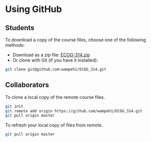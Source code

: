 # Using GitHub

## Students

To download a copy of the course files, choose one of the following methods:

* Download as a zip file: [ECOG-314.zip](https://github.com/wampeh1/ECOG_314/archive/master.zip)
* Or clone with Git (if you have it installed):

```bash
git clone git@github.com:wampeh1/ECOG_314.git
```


## Collaborators

To clone a local copy of the remote course files.

```bash
git init
git remote add origin https://github.com/wampeh1/ECOG_314.git
git pull origin master
```

To refresh your local copy of files from remote.

```bash
git pull origin master
```